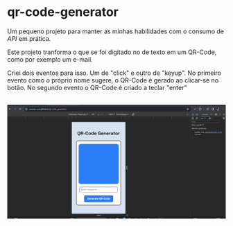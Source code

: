 # qr-code-generator

Um pequeno projeto para manter as minhas habilidades com o consumo de <i>API</i> em prática.

Este projeto tranforma o que se foi digitado no de texto em um QR-Code, como por exemplo um e-mail.

Criei dois eventos para isso. Um de "click" e outro de "keyup". No primeiro evento como o próprio nome sugere, o QR-Code é gerado ao clicar-se no botão. No segundo evento o QR-Code é criado a teclar "enter"

<br>

<img src="./src/imgs/qr-code-generator.gif">